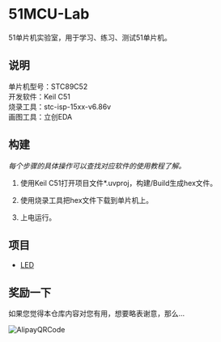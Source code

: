 # 51MCU-Lab

51单片机实验室，用于学习、练习、测试51单片机。

## 说明

单片机型号：STC89C52  
开发软件：Keil C51  
烧录工具：stc-isp-15xx-v6.86v  
画图工具：立创EDA  

## 构建

*每个步骤的具体操作可以查找对应软件的使用教程了解。*

1. 使用Keil C51打开项目文件*.uvproj，构建/Build生成hex文件。

2. 使用烧录工具把hex文件下载到单片机上。

3. 上电运行。

## 项目

* [LED](https://github.com/masterzhk/51MCU-Lab/tree/master/LED)

## 奖励一下

如果您觉得本仓库内容对您有用，想要略表谢意，那么...

![AlipayQRCode](https://github.com/masterzhk/Storage/blob/master/image/AlipayQRCode.jpg)
